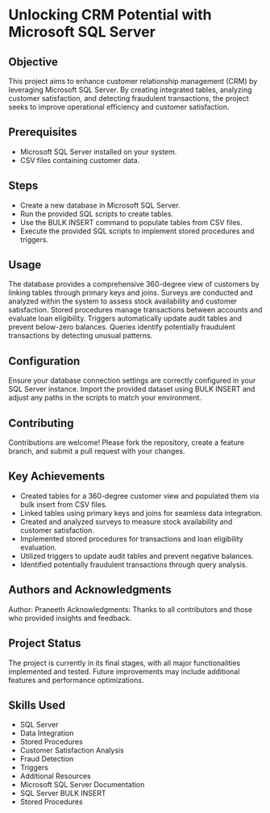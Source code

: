 # Unlocking CRM Potential with Microsoft SQL Server
## Objective
This project aims to enhance customer relationship management (CRM) by leveraging Microsoft SQL Server. By creating integrated tables, analyzing customer satisfaction, and detecting fraudulent transactions, the project seeks to improve operational efficiency and customer satisfaction.

## Prerequisites
* Microsoft SQL Server installed on your system.
* CSV files containing customer data.
## Steps
* Create a new database in Microsoft SQL Server.
* Run the provided SQL scripts to create tables.
* Use the BULK INSERT command to populate tables from CSV files.
* Execute the provided SQL scripts to implement stored procedures and triggers.
## Usage
The database provides a comprehensive 360-degree view of customers by linking tables through primary keys and joins. Surveys are conducted and analyzed within the system to assess stock availability and customer satisfaction. Stored procedures manage transactions between accounts and evaluate loan eligibility. Triggers automatically update audit tables and prevent below-zero balances. Queries identify potentially fraudulent transactions by detecting unusual patterns.

## Configuration
Ensure your database connection settings are correctly configured in your SQL Server instance. Import the provided dataset using BULK INSERT and adjust any paths in the scripts to match your environment.

## Contributing
Contributions are welcome! Please fork the repository, create a feature branch, and submit a pull request with your changes.

## Key Achievements
* Created tables for a 360-degree customer view and populated them via bulk insert from CSV files.
* Linked tables using primary keys and joins for seamless data integration.
* Created and analyzed surveys to measure stock availability and customer satisfaction.
* Implemented stored procedures for transactions and loan eligibility evaluation.
* Utilized triggers to update audit tables and prevent negative balances.
* Identified potentially fraudulent transactions through query analysis.

## Authors and Acknowledgments
Author: Praneeth
Acknowledgments: Thanks to all contributors and those who provided insights and feedback.

## Project Status
The project is currently in its final stages, with all major functionalities implemented and tested. Future improvements may include additional features and performance optimizations.

## Skills Used
* SQL Server
* Data Integration
* Stored Procedures
* Customer Satisfaction Analysis
* Fraud Detection
* Triggers
* Additional Resources
* Microsoft SQL Server Documentation
* SQL Server BULK INSERT
* Stored Procedures
